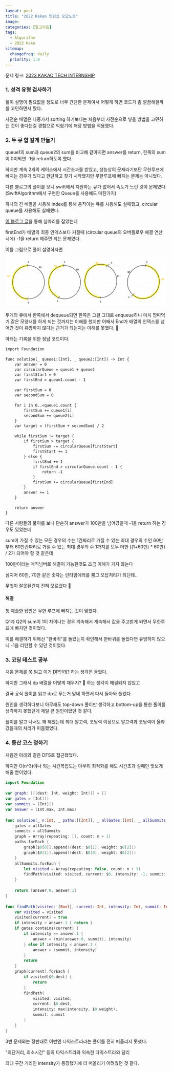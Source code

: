 ```yaml
---
layout: post
title: "2022 Kakao 인턴십 오답노트"
image:
categories: [알고리즘]
tags: 
  - Algorithm
  - 2022 Kako
sitemap:
  changefreq: daily
  priority: 1.0
---
```


문제 링크: [2023 KAKAO TECH INTERNSHIP](https://school.programmers.co.kr/learn/challenges?order=recent&partIds=31236)

### 1. 성격 유형 검사하기

풀이 설명이 필요없을 정도로 너무 간단한 문제여서 어떻게 하면 코드가 좀 깔끔해질까를 고민하면서 짰다.

사전순 배열은 나중가서 sorting 하기보다는 처음부터 사전순으로 넣을 방법을 고민하는 것이 좋다는걸 경험으로 익혔기에 해당 방법을 적용했다.

### 2. 두 큐 합 같게 만들기

queue1의 sum과 queue2의 sum을 비교해 같아지면 answer를 return, 한쪽의 sum이 0이되면 -1을 return하도록 했다.

하지만 계속 2개의 케이스에서 시간초과를 받았고, 성능상의 문제라기보단 무한루프에 빠지는 경우가 있다고 판단하고 찾기 시작했지만 무한루프에 빠지는 문제는 아니었다.

다른 블로그의 풀이를 보니 swift에서 지원하는 큐가 없어서 속도가 느린 것이 문제였다. (SwiftAlgorithm에서 구현한 Queue를 사용해도 마찬가지)

하나의 긴 배열을 사용해 index를 통해 움직이는 큐를 사용해도 실패했고, circular queue를 사용해도 실패했다.

[이 블로그 글](https://gyuios.tistory.com/216)을 통해 실마리를 잡았는데

firstEnd가 배열의 최종 인덱스보다 커질때 (circular queue의 오버플로우 해결 연산시에) -1을 return 해주면 되는 문제였다.



이를 그림으로 풀어 설명하자면

![image-20230304220611453](https://raw.githubusercontent.com/Neph3779/Blog-Image/forUpload/img/20230304220611.png)

두개의 큐에서 한쪽에서 dequeue되면 한쪽은 그걸 그대로 enqueue하니 마치 땅따먹기 같은 모양새를 하게 되는 것까지는 이해를 했지만 어째서 End가 배열의 인덱스를 넘어간 것이 유망하지 않다는 근거가 되는지는 이해를 못했다. 🥲

아래는 기록을 위한 정답 코드이다.

```
import Foundation

func solution(_ queue1:[Int], _ queue2:[Int]) -> Int {
    var answer = 0
    var circularQueue = queue1 + queue2
    var firstStart = 0
    var firstEnd = queue1.count - 1

    var firstSum = 0
    var secondSum = 0

    for i in 0..<queue1.count {
        firstSum += queue1[i]
        secondSum += queue2[i]
    }
    var target = (firstSum + secondSum) / 2

    while firstSum != target {
        if firstSum > target {
            firstSum -= circularQueue[firstStart]
            firstStart += 1
        } else {
            firstEnd += 1
            if firstEnd > circularQueue.count - 1 {
                return -1
            }
            firstSum += circularQueue[firstEnd]
        }
        answer += 1
    }

    return answer
}
```

다른 사람들의 풀이를 보니 단순히 answer가 100만을 넘어갔을때 -1을 return 하는 경우도 있었는데

sum이 가질 수 있는 모든 경우의 수는 1칸짜리로 가질 수 있는 최대 경우의 수인 60만부터 60만칸짜리로 가질 수 있는 최대 경우의 수 1까지를 모두 더한 ((1+60만) * 60만) / 2가 되어야 할 것 같은데

100만이라는 매직넘버로 해결이 가능한것도 조금 이해가 가지 않는다

심지어 60만, 70만 같은 숫자는 런타임에러를 뿜고 오답처리가 되던데..

무엇이 잘못된건지 전혀 모르겠다 🥲



#### 해결

첫 제출한 답안은 무한 루프에 빠지는 것이 맞았다.

Q1과 Q2의 sum이 1이 차이나는 경우 계속해서 계속해서 값을 주고받게 되면서 무한루프에 빠지던 것이었다.

이를 해결하기 위해선 "한바퀴"를 돌았는지 확인해서 한바퀴를 돌았다면 유망하지 않으니 -1을 리턴할 수 있던 것이었다.



### 3. 코딩 테스트 공부

처음 문제를 쭉 읽고 이거 DP인데? 하는 생각은 들었다.

하지만 그래서 dp 배열을 어떻게 채우지? 🧐 하는 생각이 해결되지 않았고

결국 공식 풀이를 읽고 dp로 푸는거 맞네 하면서 다시 돌아와 풀었다.

원인을 생각하다보니 아무래도 top-down 풀이만 생각하고 bottom-up을 통한 풀이를 생각하지 못했던게 제일 큰 원인이었던 것 같다.

풀이를 알고 나서도 꽤 헤맸는데 최대 알고력, 코딩력 이상으로 알고력과 코딩력이 올라갔을때의 처리가 미흡했었다.



### 4. 등산 코스 정하기

처음엔 아래와 같은 DFS로 접근했었다.

하지만 O(n^3)이나 되는 시간복잡도는 아무리 최적화를 해도 시간초과 실패만 맛보게 해줄 뿐이었다.

```swift
import Foundation

var graph: [[(dest: Int, weight: Int)]] = []
var gates = [Int]()
var summits = [Int]()
var answer = (Int.max, Int.max)

func solution(_ n:Int, _ paths:[[Int]], _ allGates:[Int], _ allSummits:[Int]) -> [Int] {
    gates = allGates
    summits = allSummits
    graph = Array(repeating: [], count: n + 1)
    paths.forEach {
        graph[$0[0]].append((dest: $0[1], weight: $0[2]))
        graph[$0[1]].append((dest: $0[0], weight: $0[2]))
    }
    allSummits.forEach {
        let visited = Array(repeating: false, count: n + 1)
        findPath(visited: visited, current: $0, intensity: -1, summit: $0)
    }

    return [answer.0, answer.1]
}

func findPath(visited: [Bool], current: Int, intensity: Int, summit: Int) {
    var visited = visited
    visited[current] = true
    if intensity > answer.1 { return }
    if gates.contains(current) {
        if intensity == answer.1 {
            answer = (min(answer.0, summit), intensity)
        } else if intensity < answer.1 {
            answer = (summit, intensity)
        }
        return
    }
    graph[current].forEach {
        if visited[$0.dest] {
            return
        }
        findPath(
            visited: visited,
            current: $0.dest,
            intensity: max(intensity, $0.weight),
            summit: summit
        )
    }
}
```

3번 문제와는 정반대로 이번엔 다익스트라라는 풀이를 전혀 떠올리지 못했다.

"최단거리, 최소시간" 등의 다익스트라와 익숙한 다익스트라와 달리

최대 구간 거리인 intensity가 등장했기에 더 떠올리기 어려웠던 것 같다.

